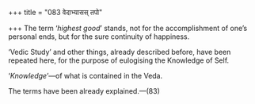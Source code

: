 +++
title = "083 वेदाभ्यासस् तपो"

+++
The term ‘*highest good*’ stands, not for the accomplishment of one’s
personal ends, but for the sure continuity of happiness.

‘Vedic Study’ and other things, already described before, have been
repeated here, for the purpose of eulogising the Knowledge of Self.

‘*Knowledge*’—of what is contained in the Veda.

The terms have been already explained.—(83)


